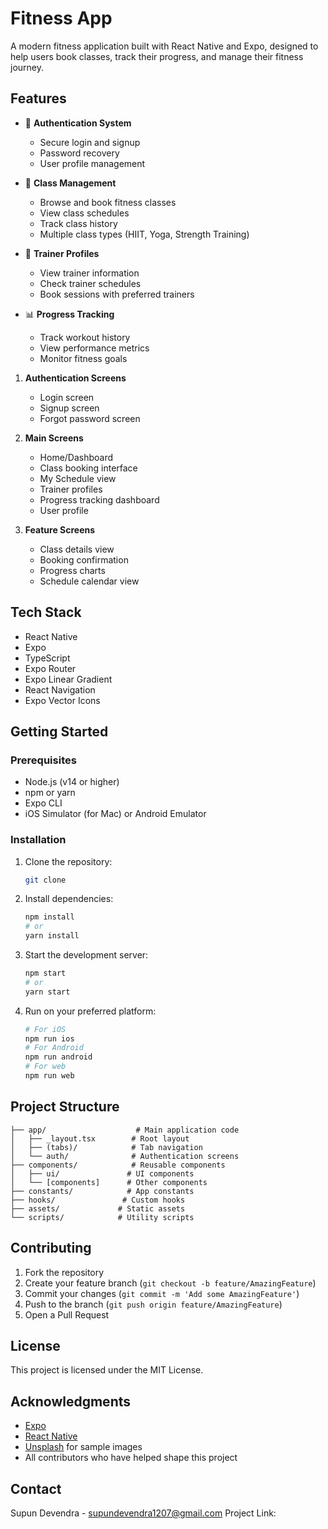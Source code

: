 # Fitness App 

A modern fitness application built with React Native and Expo, designed to help users book classes, track their progress, and manage their fitness journey.

## Features

- 🔐 **Authentication System**
  - Secure login and signup
  - Password recovery
  - User profile management

- 📅 **Class Management**
  - Browse and book fitness classes
  - View class schedules
  - Track class history
  - Multiple class types (HIIT, Yoga, Strength Training)

- 👥 **Trainer Profiles**
  - View trainer information
  - Check trainer schedules
  - Book sessions with preferred trainers

- 📊 **Progress Tracking**
  - Track workout history
  - View performance metrics
  - Monitor fitness goals



1. **Authentication Screens**
   - Login screen
   - Signup screen
   - Forgot password screen

2. **Main Screens**
   - Home/Dashboard
   - Class booking interface
   - My Schedule view
   - Trainer profiles
   - Progress tracking dashboard
   - User profile

3. **Feature Screens**
   - Class details view
   - Booking confirmation
   - Progress charts
   - Schedule calendar view

## Tech Stack

- React Native
- Expo
- TypeScript
- Expo Router
- Expo Linear Gradient
- React Navigation
- Expo Vector Icons

## Getting Started

### Prerequisites

- Node.js (v14 or higher)
- npm or yarn
- Expo CLI
- iOS Simulator (for Mac) or Android Emulator

### Installation

1. Clone the repository:
   ```bash
   git clone 
   ```

2. Install dependencies:
   ```bash
   npm install
   # or
   yarn install
   ```

3. Start the development server:
   ```bash
   npm start
   # or
   yarn start
   ```

4. Run on your preferred platform:
   ```bash
   # For iOS
   npm run ios
   # For Android
   npm run android
   # For web
   npm run web
   ```

## Project Structure

```
├── app/                    # Main application code
│   ├── _layout.tsx        # Root layout
│   ├── (tabs)/            # Tab navigation
│   └── auth/              # Authentication screens
├── components/            # Reusable components
│   ├── ui/               # UI components
│   └── [components]      # Other components
├── constants/            # App constants
├── hooks/               # Custom hooks
├── assets/             # Static assets
└── scripts/            # Utility scripts
```

## Contributing

1. Fork the repository
2. Create your feature branch (`git checkout -b feature/AmazingFeature`)
3. Commit your changes (`git commit -m 'Add some AmazingFeature'`)
4. Push to the branch (`git push origin feature/AmazingFeature`)
5. Open a Pull Request

## License

This project is licensed under the MIT License.

## Acknowledgments

- [Expo](https://expo.dev/)
- [React Native](https://reactnative.dev/)
- [Unsplash](https://unsplash.com/) for sample images
- All contributors who have helped shape this project

## Contact

Supun Devendra - supundevendra1207@gmail.com
Project Link: 
